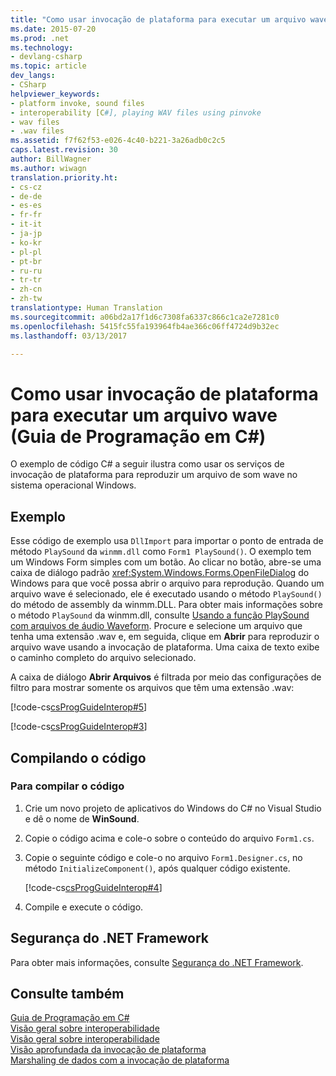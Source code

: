 ```yaml
---
title: "Como usar invocação de plataforma para executar um arquivo wave (Guia de programação em C#) | Microsoft Docs"
ms.date: 2015-07-20
ms.prod: .net
ms.technology:
- devlang-csharp
ms.topic: article
dev_langs:
- CSharp
helpviewer_keywords:
- platform invoke, sound files
- interoperability [C#], playing WAV files using pinvoke
- wav files
- .wav files
ms.assetid: f7f62f53-e026-4c40-b221-3a26adb0c2c5
caps.latest.revision: 30
author: BillWagner
ms.author: wiwagn
translation.priority.ht:
- cs-cz
- de-de
- es-es
- fr-fr
- it-it
- ja-jp
- ko-kr
- pl-pl
- pt-br
- ru-ru
- tr-tr
- zh-cn
- zh-tw
translationtype: Human Translation
ms.sourcegitcommit: a06bd2a17f1d6c7308fa6337c866c1ca2e7281c0
ms.openlocfilehash: 5415fc55fa193964fb4ae366c06ff4724d9b32ec
ms.lasthandoff: 03/13/2017

---
```

# <a name="how-to-use-platform-invoke-to-play-a-wave-file-c-programming-guide"></a>Como usar invocação de plataforma para executar um arquivo wave (Guia de Programação em C#)
O exemplo de código C# a seguir ilustra como usar os serviços de invocação de plataforma para reproduzir um arquivo de som wave no sistema operacional Windows.  
  
## <a name="example"></a>Exemplo  
 Esse código de exemplo usa `DllImport` para importar o ponto de entrada de método `PlaySound` da `winmm.dll` como `Form1 PlaySound()`. O exemplo tem um Windows Form simples com um botão. Ao clicar no botão, abre-se uma caixa de diálogo padrão <xref:System.Windows.Forms.OpenFileDialog> do Windows para que você possa abrir o arquivo para reprodução. Quando um arquivo wave é selecionado, ele é executado usando o método `PlaySound()` do método de assembly da winmm.DLL. Para obter mais informações sobre o método `PlaySound` da winmm.dll, consulte [Usando a função PlaySound com arquivos de áudio Waveform](http://go.microsoft.com/fwlink/?LinkId=148553). Procure e selecione um arquivo que tenha uma extensão .wav e, em seguida, clique em **Abrir** para reproduzir o arquivo wave usando a invocação de plataforma. Uma caixa de texto exibe o caminho completo do arquivo selecionado.  
  
 A caixa de diálogo **Abrir Arquivos** é filtrada por meio das configurações de filtro para mostrar somente os arquivos que têm uma extensão .wav:  
  
 [!code-cs[csProgGuideInterop#5](../../../csharp/programming-guide/interop/codesnippet/CSharp/how-to-use-platform-invoke-to-play-a-wave-file_1.cs)]  
  
 [!code-cs[csProgGuideInterop#3](../../../csharp/programming-guide/interop/codesnippet/CSharp/how-to-use-platform-invoke-to-play-a-wave-file_2.cs)]  
  
## <a name="compiling-the-code"></a>Compilando o código  
  
### <a name="to-compile-the-code"></a>Para compilar o código  
  
1.  Crie um novo projeto de aplicativos do Windows do C# no Visual Studio e dê o nome de **WinSound**.  
  
2.  Copie o código acima e cole-o sobre o conteúdo do arquivo `Form1.cs`.  
  
3.  Copie o seguinte código e cole-o no arquivo `Form1.Designer.cs`, no método `InitializeComponent()`, após qualquer código existente.  
  
     [!code-cs[csProgGuideInterop#4](../../../csharp/programming-guide/interop/codesnippet/CSharp/how-to-use-platform-invoke-to-play-a-wave-file_3.cs)]  
  
4.  Compile e execute o código.  
  
## <a name="net-framework-security"></a>Segurança do .NET Framework  
 Para obter mais informações, consulte [Segurança do .NET Framework](http://go.microsoft.com/fwlink/?LinkId=37122).  
  
## <a name="see-also"></a>Consulte também  
 [Guia de Programação em C#](../../../csharp/programming-guide/index.md)   
 [Visão geral sobre interoperabilidade](../../../csharp/programming-guide/interop/interoperability-overview.md)   
 [Visão geral sobre interoperabilidade](../../../csharp/programming-guide/interop/interoperability-overview.md)   
 [Visão aprofundada da invocação de plataforma](http://msdn.microsoft.com/en-us/ba9dd55b-2eaa-45cd-8afd-75cb8d64d243)   
 [Marshaling de dados com a invocação de plataforma](http://msdn.microsoft.com/library/dc5c76cf-7b12-406f-b79c-d1a023ec245d)
